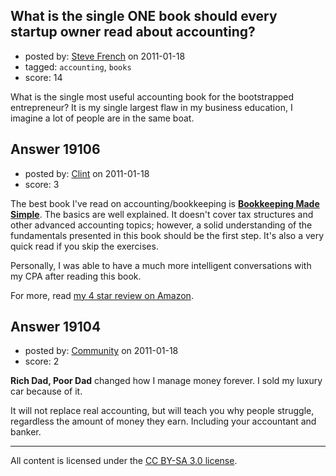 ## What is the single ONE book should every startup owner read about accounting?

- posted by: [Steve French](https://stackexchange.com/users/-1/818-steve-french) on 2011-01-18
- tagged: `accounting`, `books`
- score: 14

What is the single most useful accounting book for the bootstrapped entrepreneur?  It is my single largest flaw in my business education, I imagine a lot of people are in the same boat.


## Answer 19106

- posted by: [Clint](https://stackexchange.com/users/-1/1100-clint) on 2011-01-18
- score: 3

<p>The best book I've read on accounting/bookkeeping is <a href="http://rads.stackoverflow.com/amzn/click/0767917065" rel="nofollow"><strong>Bookkeeping Made Simple</strong></a>. The basics are well explained. It doesn't cover tax structures and other advanced accounting topics; however, a solid understanding of the fundamentals presented in this book should be the first step. It's also a very quick read if you skip the exercises.</p>

<p>Personally, I was able to have a much more intelligent conversations with my CPA after reading this book.</p>

<p>For more, read <a href="http://www.amazon.com/review/R1XL7KK3ER6G97/ref=cm_cr_pr_perm?ie=UTF8&amp;ASIN=0767917065&amp;nodeID=&amp;tag=&amp;linkCode=" rel="nofollow">my 4 star review on Amazon</a>.</p>



## Answer 19104

- posted by: [Community](https://stackexchange.com/users/-1/-1-community) on 2011-01-18
- score: 2

**Rich Dad, Poor Dad** changed how I manage money forever. I sold my luxury car because of it. 

It will not replace real accounting, but will teach you why people struggle, regardless the amount of money they earn. Including your accountant and banker.



---

All content is licensed under the [CC BY-SA 3.0 license](https://creativecommons.org/licenses/by-sa/3.0/).
